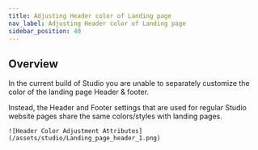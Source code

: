 ```yaml
---
title: Adjusting Header color of Landing page
nav_label: Adjusting Header color of Landing page
sidebar_position: 40
---
```


## Overview

In the current build of Studio you are unable to separately customize the color of the landing page Header & footer.

Instead, the Header and Footer settings that are used for regular Studio website pages share the same colors/styles
with landing pages.

    ![Header Color Adjustment Attributes](/assets/studio/Landing_page_header_1.png)

